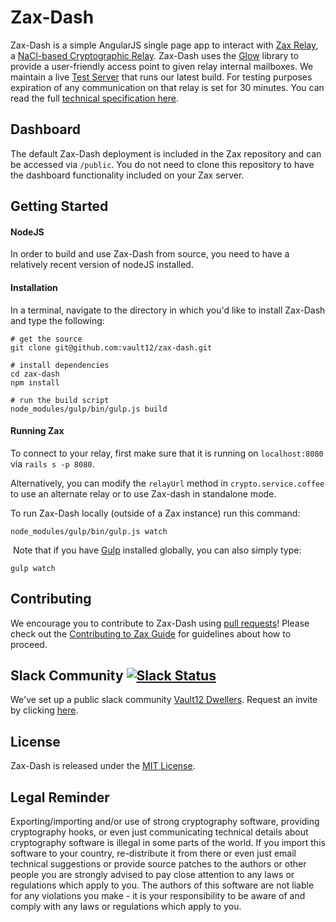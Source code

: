 # Zax-Dash

Zax-Dash is a simple AngularJS single page app to interact with [Zax Relay](https://github.com/vault12/zax), a [NaCl-based Cryptographic Relay](https://s3-us-west-1.amazonaws.com/vault12/zax_infogfx.jpg). Zax-Dash uses the [Glow](https://github.com/vault12/glow) library to provide a user-friendly access point to given relay internal mailboxes. We maintain a live [Test Server](https://zax-test.vault12.com) that runs our latest build. For testing purposes expiration of any communication on that relay is set for 30 minutes. You can read the full [technical specification here](http://bit.ly/nacl_relay_spec).

## Dashboard
The default Zax-Dash deployment is included in the Zax repository and can be accessed via `/public`. You do not need to clone this repository to have the dashboard functionality included on your Zax server.

## Getting Started

#### NodeJS
In order to build and use Zax-Dash from source, you need to have a relatively recent version of nodeJS installed.

#### Installation
In a terminal, navigate to the directory in which you'd like to install Zax-Dash and type the following:

```Shell
# get the source
git clone git@github.com:vault12/zax-dash.git

# install dependencies
cd zax-dash
npm install

# run the build script
node_modules/gulp/bin/gulp.js build
```

#### Running Zax
To connect to your relay, first make sure that it is running on `localhost:8080` via `rails s -p 8080`.

Alternatively, you can modify the `relayUrl`  method in `crypto.service.coffee` to use an alternate relay or to use Zax-dash in standalone mode.

To run Zax-Dash locally (outside of a Zax instance) run this command:

```Shell
node_modules/gulp/bin/gulp.js watch
```
​
Note that if you have [Gulp](https://github.com/gulpjs/gulp) installed globally, you can also simply type:
​
```Shell
gulp watch
```

## Contributing
We encourage you to contribute to Zax-Dash using [pull requests](https://github.com/vault12/zax-dash/pulls)! Please check out the [Contributing to Zax Guide](CONTRIBUTING.md) for guidelines about how to proceed.

## Slack Community [![Slack Status](https://slack.vault12.com/badge.svg)](https://slack.vault12.com)
We've set up a public slack community [Vault12 Dwellers](https://vault12dwellers.slack.com/). Request an invite by clicking [here](https://slack.vault12.com/).

## License
Zax-Dash is released under the [MIT License](http://opensource.org/licenses/MIT).

## Legal Reminder
Exporting/importing and/or use of strong cryptography software, providing cryptography hooks, or even just communicating technical details about cryptography software is illegal in some parts of the world. If you import this software to your country, re-distribute it from there or even just email technical suggestions or provide source patches to the authors or other people you are strongly advised to pay close attention to any laws or regulations which apply to you. The authors of this software are not liable for any violations you make - it is your responsibility to be aware of and comply with any laws or regulations which apply to you.
